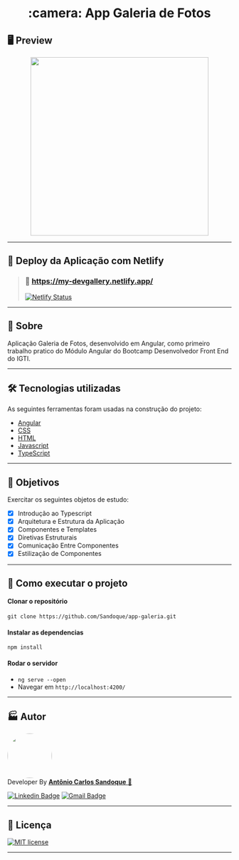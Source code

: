 <h1 align = "center"> :camera: App Galeria de Fotos</h1>

## 🖥 Preview

<p align = "center">
  <img src = "https://user-images.githubusercontent.com/65127683/95398912-65952580-08dd-11eb-8336-87d186cd991e.gif"
 width = "400">
</p>

---

## :dash: Deploy da Aplicação com Netlify

>  ### :link: https://my-devgallery.netlify.app/ <br />
> [![Netlify Status](https://api.netlify.com/api/v1/badges/6fc4bb0b-9d36-477c-b041-c11f988eaa09/deploy-status)](https://app.netlify.com/sites/my-devgallery/deploys)

---

## 📖 Sobre

<p>Aplicação Galeria de Fotos, desenvolvido em Angular, como primeiro trabalho pratico do Módulo Angular do Bootcamp Desenvolvedor Front End do IGTI.</p>

---

## 🛠 Tecnologias utilizadas

As seguintes ferramentas foram usadas na construção do projeto:

- [Angular](https://angular.io/)
- [CSS](https://www.w3schools.com/css/)
- [HTML](https://www.w3schools.com/html/default.asp)
- [Javascript](https://www.w3schools.com/js/default.asp)
- [TypeScript](https://www.typescriptlang.org/)

---

## :pushpin: Objetivos

Exercitar os seguintes objetos de estudo:

- [x] Introdução ao Typescript<br />
- [x] Arquitetura e Estrutura da Aplicação<br />
- [x] Componentes e Templates<br />
- [x] Diretivas Estruturais<br />
- [x] Comunicação Entre Componentes<br />
- [x] Estilização de Componentes<br />

---

## :rocket: Como executar o projeto

#### Clonar o repositório

`git clone https://github.com/Sandoque/app-galeria.git`

#### Instalar as dependencias

`npm install`

#### Rodar o servidor

- `ng serve --open`
- Navegar em `http://localhost:4200/`

---
## :factory: Autor

<a href="https://www.linkedin.com/in/sandoque/">
 <img style="border-radius: 50%;" src="https://user-images.githubusercontent.com/65127683/95398436-20bcbf00-08dc-11eb-95a3-d1aaedc987d0.jpg" width="100px;" alt=""/></a>
 <br />
 Developer By
 <a href="https://www.linkedin.com/in/sandoque/"> <b> Antônio Carlos Sandoque</b> </a> <a href="https://www.linkedin.com/in/sandoque/" title="Sandoque">🚀</a> <br />
 
[![Linkedin Badge](https://img.shields.io/badge/-Sandoque-blue?style=flat-square&logo=Linkedin&logoColor=white&link=https://www.linkedin.com/in/sandoque/)](https://www.linkedin.com/in/sandoque/) [![Gmail Badge](https://img.shields.io/badge/-acsandoque@gmail.com-c14438?style=flat-square&logo=Gmail&logoColor=white&link=mailto:acsandoque@gmail.com)](mailto:acsandoque@gmail.com)

---
## :page_with_curl: Licença
[![MIT license](https://img.shields.io/badge/License-MIT-blue.svg)](https://lbesson.mit-license.org/)

---



